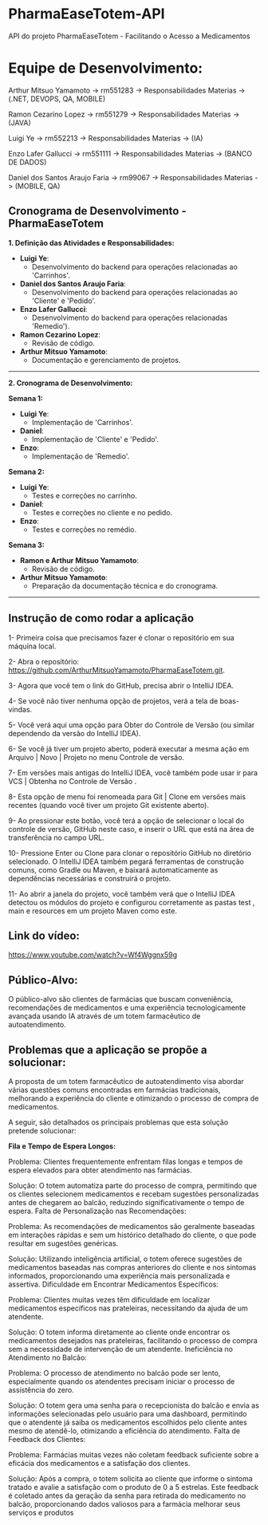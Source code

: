 # PharmaEaseTotem-API
API do projeto PharmaEaseTotem - Facilitando o Acesso a Medicamentos

# Equipe de Desenvolvimento:
Arthur Mitsuo Yamamoto -> rm551283 -> Responsabilidades Materias -> (.NET, DEVOPS, QA, MOBILE)

Ramon Cezarino Lopez -> rm551279 -> Responsabilidades Materias -> (JAVA)

Luigi Ye -> rm552213 -> Responsabilidades Materias -> (IA)

Enzo Lafer Gallucci -> rm551111 -> Responsabilidades Materias -> (BANCO DE DADOS)

Daniel dos Santos Araujo Faria -> rm99067 -> Responsabilidades Materias -> (MOBILE, QA)

**Cronograma de Desenvolvimento - PharmaEaseTotem**
---

**1. Definição das Atividades e Responsabilidades:**

- **Luigi Ye**:
  - Desenvolvimento do backend para operações relacionadas ao 'Carrinhos'.
- **Daniel dos Santos Araujo Faria**:
  - Desenvolvimento do backend para operações relacionadas ao 'Cliente' e 'Pedido'.
- **Enzo Lafer Gallucci**:
  - Desenvolvimento do backend para operações relacionadas 'Remedio').
- **Ramon Cezarino Lopez**:
  - Revisão de código.
- **Arthur Mitsuo Yamamoto**:
  - Documentação e gerenciamento de projetos.

---

**2. Cronograma de Desenvolvimento:**

**Semana 1:**
- **Luigi Ye**:
  - Implementação de 'Carrinhos'.
- **Daniel**:
  - Implementação de 'Cliente' e 'Pedido'.
- **Enzo**:
  - Implementação de 'Remedio'.

**Semana 2:**
- **Luigi Ye**:
  - Testes e correções no carrinho.
- **Daniel**:
  - Testes e correções no cliente e no pedido.
- **Enzo**:
  - Testes e correções no remédio.

**Semana 3:**
- **Ramon e Arthur Mitsuo Yamamoto**:
  - Revisão de código.
- **Arthur Mitsuo Yamamoto**:
  - Preparação da documentação técnica e do cronograma.

---

## Instrução de como rodar a aplicação
1- Primeira coisa que precisamos fazer é clonar o repositório em sua máquina local.

2- Abra o repositório: https://github.com/ArthurMitsuoYamamoto/PharmaEaseTotem.git.

3- Agora que você tem o link do GitHub, precisa abrir o IntelliJ IDEA.

4- Se você não tiver nenhuma opção de projetos, verá a tela de boas-vindas. 

5- Você verá aqui uma opção para Obter do Controle de Versão (ou similar dependendo da versão do IntelliJ IDEA). 

6- Se você já tiver um projeto aberto, poderá executar a mesma ação em Arquivo | Novo | Projeto no menu Controle de versão. 

7- Em versões mais antigas do IntelliJ IDEA, você também pode usar ir para VCS | Obtenha no Controle de Versão . 

8- Esta opção de menu foi renomeada para Git | Clone em versões mais recentes (quando você tiver um projeto Git existente aberto).

9- Ao pressionar este botão, você terá a opção de selecionar o local do controle de versão, GitHub neste caso, e inserir o URL que está na área de transferência no campo URL.

10- Pressione Enter ou Clone para clonar o repositório GitHub no diretório selecionado. 
     O IntelliJ IDEA também pegará ferramentas de construção comuns, como Gradle ou Maven, e baixará automaticamente as dependências necessárias e construirá o projeto.

11- Ao abrir a janela do projeto, você também verá que o IntelliJ IDEA detectou os módulos do projeto e configurou corretamente as pastas test , main e resources em um projeto Maven como este.

## Link do vídeo:
https://www.youtube.com/watch?v=Wf4Wggnx59g


## Público-Alvo:
O público-alvo são clientes de farmácias que buscam conveniência, recomendações de medicamentos e uma experiência tecnologicamente avançada usando IA através de um totem farmacêutico de autoatendimento.

## Problemas que a aplicação se propõe a solucionar:

A proposta de um totem farmacêutico de autoatendimento visa abordar várias questões comuns encontradas em farmácias tradicionais, melhorando a experiência do cliente e otimizando o processo de compra de medicamentos. 

A seguir, são detalhados os principais problemas que esta solução pretende solucionar:

**Fila e Tempo de Espera Longos:**

Problema: Clientes frequentemente enfrentam filas longas e tempos de espera elevados para obter atendimento nas farmácias.

Solução: O totem automatiza parte do processo de compra, permitindo que os clientes selecionem medicamentos e recebam sugestões personalizadas antes de chegarem ao balcão, reduzindo significativamente o tempo de espera.
Falta de Personalização nas Recomendações:

Problema: As recomendações de medicamentos são geralmente baseadas em interações rápidas e sem um histórico detalhado do cliente, o que pode resultar em sugestões genéricas.

Solução: Utilizando inteligência artificial, o totem oferece sugestões de medicamentos baseadas nas compras anteriores do cliente e nos sintomas informados, proporcionando uma experiência mais personalizada e assertiva.
Dificuldade em Encontrar Medicamentos Específicos:

Problema: Clientes muitas vezes têm dificuldade em localizar medicamentos específicos nas prateleiras, necessitando da ajuda de um atendente.

Solução: O totem informa diretamente ao cliente onde encontrar os medicamentos desejados nas prateleiras, facilitando o processo de compra sem a necessidade de intervenção de um atendente.
Ineficiência no Atendimento no Balcão:

Problema: O processo de atendimento no balcão pode ser lento, especialmente quando os atendentes precisam iniciar o processo de assistência do zero.

Solução: O totem gera uma senha para o recepcionista do balcão e envia as informações selecionadas pelo usuário para uma dashboard, permitindo que o atendente já saiba os medicamentos escolhidos pelo cliente antes mesmo de atendê-lo, otimizando a eficiência do atendimento.
Falta de Feedback dos Clientes:

Problema: Farmácias muitas vezes não coletam feedback suficiente sobre a eficácia dos medicamentos e a satisfação dos clientes.

Solução: Após a compra, o totem solicita ao cliente que informe o sintoma tratado e avalie a satisfação com o produto de 0 a 5 estrelas. Este feedback é coletado antes da geração da senha para retirada do medicamento no balcão, proporcionando dados valiosos para a farmácia melhorar seus serviços e produtos


